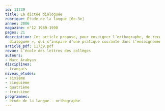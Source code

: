 ```yaml
---
id: 11739
title: La dictée dialoguée
rubrique: Étude de la langue [6e-3e]
annee: 2006
magazine: n°12 1989-1990
pages: 21
description: Cet article propose, pour enseigner l’orthographe, de recourir à la « dictée
  dialoguée », qui s’inspire d’une pratique courante dans l’enseignement du FLE.
article_pdf: 11739.pdf
revue: L’école des lettres des collèges
auteurs:
- Marc Arabyan
disciplines:
- français
niveau_etudes:
- sixième
- cinquième
- quatrième
- troisième
programmes:
- étude de la langue - orthographe
---
```

